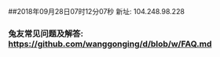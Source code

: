 ##2018年09月28日07时12分07秒 新址: 104.248.98.228
### 兔友常见问题及解答: https://github.com/wanggonging/d/blob/w/FAQ.md
